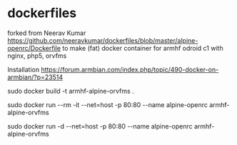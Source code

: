 dockerfiles
===========
forked from Neerav Kumar https://github.com/neeravkumar/dockerfiles/blob/master/alpine-openrc/Dockerfile to make (fat) docker container for armhf odroid c1 with nginx, php5, orvfms


Installation https://forum.armbian.com/index.php/topic/490-docker-on-armbian/?p=23514

sudo docker build -t armhf-alpine-orvfms .

sudo docker run --rm -it --net=host -p 80:80 --name alpine-openrc armhf-alpine-orvfms

sudo docker run -d --net=host -p 80:80 --name alpine-openrc armhf-alpine-orvfms

